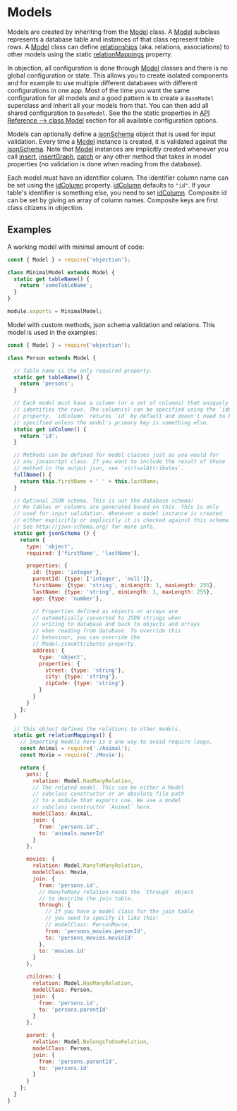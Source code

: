 # Models

Models are created by inheriting from the [Model](/api/model.html) class. A [Model](/api/model.html) subclass represents a database table and instances of that class represent table rows. A [Model](/api/model.html) class can define [relationships](/guide/relations.html) (aka. relations, associations) to other models using the static [relationMappings](/api/model.html#static-relationmappings) property.

In objection, all configuration is done through [Model](/api/model.html) classes and there is no global configuration or state. This allows you to create isolated components and for example to use multiple different databases with different configurations in one app. Most of the time you want the same configuration for all models and a good pattern is to create a `BaseModel` superclass and inherit all your models from that. You can then add all shared configuration to `BaseModel`. See the the static properties in [API Reference --> class Model](/api/model.html#static-tablename) section for all available configuration options.

Models can optionally define a [jsonSchema](/api/model.html#static-jsonschema) object that is used for input validation. Every time a [Model](/api/model.html) instance is created, it is validated against the [jsonSchema](/api/model.html#static-tablename). Note that [Model](/api/model.html) instances are implicitly created whenever you call [insert](/api/query-builder.html#insert), [insertGraph](/api/query-builder.html#insertgraph), [patch](/api/query-builder.html#patch) or any other method that takes in model properties (no validation is done when reading from the database).

Each model must have an identifier column. The identifier column name can be set using the [idColumn](/api/model.html#static-idcolumn) property. [idColumn](/api/model.html#static-idcolumn) defaults to `"id"`. If your table's identifier is something else, you need to set [idColumn](/api/model.html#static-idcolumn). Composite id can be set by giving an array of column names. Composite keys are first class citizens in objection.

## Examples

A working model with minimal amount of code:

```js
const { Model } = require('objection');

class MinimalModel extends Model {
  static get tableName() {
    return 'someTableName';
  }
}

module.exports = MinimalModel;
```

Model with custom methods, json schema validation and relations. This model is used in the examples:

```js
const { Model } = require('objection');

class Person extends Model {

  // Table name is the only required property.
  static get tableName() {
    return 'persons';
  }

  // Each model must have a column (or a set of columns) that uniquely
  // identifies the rows. The column(s) can be specified using the `idColumn`
  // property. `idColumn` returns `id` by default and doesn't need to be
  // specified unless the model's primary key is something else.
  static get idColumn() {
    return 'id';
  }

  // Methods can be defined for model classes just as you would for
  // any javascript class. If you want to include the result of these
  // method in the output json, see `virtualAttributes`.
  fullName() {
    return this.firstName + ' ' + this.lastName;
  }

  // Optional JSON schema. This is not the database schema!
  // No tables or columns are generated based on this. This is only
  // used for input validation. Whenever a model instance is created
  // either explicitly or implicitly it is checked against this schema.
  // See http://json-schema.org/ for more info.
  static get jsonSchema () {
    return {
      type: 'object',
      required: ['firstName', 'lastName'],

      properties: {
        id: {type: 'integer'},
        parentId: {type: ['integer', 'null']},
        firstName: {type: 'string', minLength: 1, maxLength: 255},
        lastName: {type: 'string', minLength: 1, maxLength: 255},
        age: {type: 'number'},

        // Properties defined as objects or arrays are
        // automatically converted to JSON strings when
        // writing to database and back to objects and arrays
        // when reading from database. To override this
        // behaviour, you can override the
        // Model.jsonAttributes property.
        address: {
          type: 'object',
          properties: {
            street: {type: 'string'},
            city: {type: 'string'},
            zipCode: {type: 'string'}
          }
        }
      }
    };
  }

  // This object defines the relations to other models.
  static get relationMappings() {
    // Importing models here is a one way to avoid require loops.
    const Animal = require('./Animal');
    const Movie = require('./Movie');

    return {
      pets: {
        relation: Model.HasManyRelation,
        // The related model. This can be either a Model
        // subclass constructor or an absolute file path
        // to a module that exports one. We use a model
        // subclass constructor `Animal` here.
        modelClass: Animal,
        join: {
          from: 'persons.id',
          to: 'animals.ownerId'
        }
      },

      movies: {
        relation: Model.ManyToManyRelation,
        modelClass: Movie,
        join: {
          from: 'persons.id',
          // ManyToMany relation needs the `through` object
          // to describe the join table.
          through: {
            // If you have a model class for the join table
            // you need to specify it like this:
            // modelClass: PersonMovie,
            from: 'persons_movies.personId',
            to: 'persons_movies.movieId'
          },
          to: 'movies.id'
        }
      },

      children: {
        relation: Model.HasManyRelation,
        modelClass: Person,
        join: {
          from: 'persons.id',
          to: 'persons.parentId'
        }
      },

      parent: {
        relation: Model.BelongsToOneRelation,
        modelClass: Person,
        join: {
          from: 'persons.parentId',
          to: 'persons.id'
        }
      }
    };
  }
}
```

